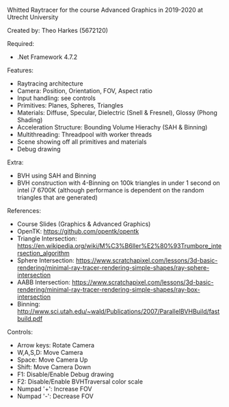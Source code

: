 Whitted Raytracer for the course Advanced Graphics in 2019-2020 at Utrecht University

Created by:
Theo Harkes (5672120)

Required:
- .Net Framework 4.7.2

Features:
- Raytracing architecture
- Camera: Position, Orientation, FOV, Aspect ratio
- Input handling: see controls
- Primitives: Planes, Spheres, Triangles
- Materials: Diffuse, Specular, Dielectric (Snell & Fresnel), Glossy (Phong Shading)
- Acceleration Structure: Bounding Volume Hierachy (SAH & Binning)
- Multithreading: Threadpool with worker threads
- Scene showing off all primitives and materials
- Debug drawing

Extra:
- BVH using SAH and Binning
- BVH construction with 4-Binning on 100k triangles in under 1 second on intel i7 6700K
	(although performance is dependent on the random triangles that are generated)

References:
- Course Slides (Graphics & Advanced Graphics)
- OpenTK: https://github.com/opentk/opentk
- Triangle Intersection: https://en.wikipedia.org/wiki/M%C3%B6ller%E2%80%93Trumbore_intersection_algorithm
- Sphere Intersection: https://www.scratchapixel.com/lessons/3d-basic-rendering/minimal-ray-tracer-rendering-simple-shapes/ray-sphere-intersection
- AABB Intersection: https://www.scratchapixel.com/lessons/3d-basic-rendering/minimal-ray-tracer-rendering-simple-shapes/ray-box-intersection
- Binning: http://www.sci.utah.edu/~wald/Publications/2007/ParallelBVHBuild/fastbuild.pdf

Controls:
- Arrow keys:   Rotate Camera
- W,A,S,D:      Move Camera
- Space:        Move Camera Up
- Shift:        Move Camera Down
- F1:           Disable/Enable Debug drawing
- F2:           Disable/Enable BVHTraversal color scale
- Numpad '+':   Increase FOV
- Numpad '-':   Decrease FOV